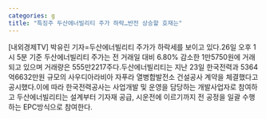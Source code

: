 ```yaml
---
categories: g
title: "특징주 두산에너빌리티 주가 하락…반전 상승할 호재는"
---
```

[내외경제TV] 박유린 기자=두산에너빌리티 주가가 하락세를 보이고 있다.26일 오후 1시 5분 기준 두산에너빌리티 주가는 전 거래일 대비 6.80% 감소한 1만5750원에 거래되고 있으며 거래량은 555만2217주다.두산에너빌리티는 지난 23일 한국전력과 5364억6632만원 규모의 사우디아라비아 자푸라 열병합발전소 건설공사 계약을 체결했다고 공시했다.이에 따라 한국전력공사는 사업개발 및 운영을 담당하는 개발사업자로 참여하고 두산에너빌리티는 설계부터 기자재 공급, 시운전에 이르기까지 전 공정을 일괄 수행하는 EPC방식으로 참여한다.
